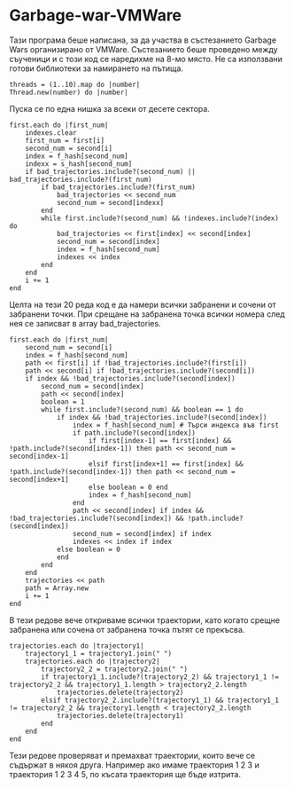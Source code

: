 # Garbage-war-VMWare

Тази програма беше написана, за да участва в състезанието Garbage Wars организирано от VMWare. Състезанието беше проведено между съученици и с този код се наредихме на 8-мо място.
Не са използвани готови библиотеки за намирането на пътища. 

	threads = (1..10).map do |number| 	
	Thread.new(number) do |number|
	
Пуска се по една нишка за всеки от десете сектора.

	first.each do |first_num|
		indexes.clear
		first_num = first[i]
		second_num = second[i]
		index = f_hash[second_num]
		indexx = s_hash[second_num]
		if bad_trajectories.include?(second_num) || bad_trajectories.include?(first_num)
			if bad_trajectories.include?(first_num)
				bad_trajectories << second_num
				second_num = second[indexx]
			end
			while first.include?(second_num) && !indexes.include?(index)  do
				bad_trajectories << first[index] << second[index]
				second_num = second[index]
				index = f_hash[second_num]
				indexes << index					
			end
		end
		i += 1
	end
		
Целта на тези 20 реда код е да намери всички забранени и сочени от забранени точки. При срещане на забранена точка всички номера след нея се записват в array bad_trajectories.

	first.each do |first_num|
		second_num = second[i]
		index = f_hash[second_num]
		path << first[i] if !bad_trajectories.include?(first[i])
		path << second[i] if !bad_trajectories.include?(second[i])
		if index && !bad_trajectories.include?(second[index])
			second_num = second[index]
			path << second[index]
			boolean = 1
			while first.include?(second_num) && boolean == 1 do
				if index && !bad_trajectories.include?(second[index])
					index = f_hash[second_num] # Търси индекса във first
					if path.include?(second[index])
						if first[index-1] == first[index] && !path.include?(second[index-1]) then path << second_num = second[index-1] 
						elsif first[index+1] == first[index] && !path.include?(second[index-1]) then path << second_num = second[index+1] 
						else boolean = 0 end
						index = f_hash[second_num]
					end
					path << second[index] if index && !bad_trajectories.include?(second[index]) && !path.include?(second[index])
					second_num = second[index] if index
					indexes << index if index
				else boolean = 0
				end
			end
		end
		trajectories << path
		path = Array.new
		i += 1
	end
		
В тези редове вече откриваме всички траектории, като когато срещне забранена или сочена от забранена точка пътят се прекъсва.

	trajectories.each do |trajectory1| 
		trajectory1_1 = trajectory1.join(" ")
		trajectories.each do |trajectory2|
			trajectory2_2 = trajectory2.join(" ")
			if trajectory1_1.include?(trajectory2_2) && trajectory1_1 != trajectory2_2 && trajectory1_1.length > trajectory2_2.length
				trajectories.delete(trajectory2) 
			elsif trajectory2_2.include?(trajectory1_1) && trajectory1_1 != trajectory2_2 && trajectory1.length < trajectory2_2.length
				trajectories.delete(trajectory1) 
			end
		end
	end
		
Тези редове проверяват и премахват траектории, които вече се съдържат в някоя друга.
Например ако имаме траектория 1 2 3 и траектория 1 2 3 4 5, по късата траектория ще бъде изтрита.
